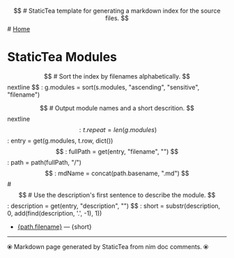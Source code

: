 $$ # StaticTea template for generating a markdown index for the source files.
$$ #
[Home](https://github.com/flenniken/statictea/)

# StaticTea Modules

$$ # Sort the index by filenames alphabetically.
$$ nextline
$$ : g.modules = sort(s.modules, "ascending", "sensitive", "filename")

$$ # Output module names and a short descrition.
$$ nextline
$$ : t.repeat = len(g.modules)
$$ : entry = get(g.modules, t.row, dict())
$$ : fullPath = get(entry, "filename", "")
$$ : path = path(fullPath, "/")
$$ : mdName = concat(path.basename, ".md")
$$ #
$$ # Use the description's first sentence to describe the module.
$$ : description = get(entry, "description", "")
$$ : short = substr(description, 0, add(find(description, '.', -1), 1))
* [{path.filename}]({mdName}) &mdash; {short}

---
⦿ Markdown page generated by StaticTea from nim doc comments. ⦿
